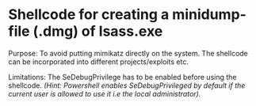 # Shellcode for creating a minidump-file (.dmg) of lsass.exe

Purpose: To avoid putting mimikatz directly on the system. The shellcode can be incorporated into different projects/exploits etc. 

Limitations: The SeDebugPrivilege has to be enabled before using the shellcode. *(Hint: Powershell enables SeDebugPrivileged by default if the current user is allowed to use it i.e the local administrator).*  


